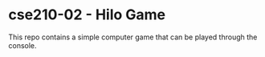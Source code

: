 # cse210-02 - Hilo Game

This repo contains a simple computer game that can be played through the console.
